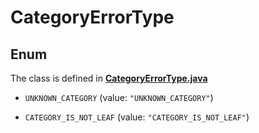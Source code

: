 

# CategoryErrorType

## Enum

The class is defined in **[CategoryErrorType.java](../../src/main/java/org/openapitools/model/CategoryErrorType.java)**


* `UNKNOWN_CATEGORY` (value: `"UNKNOWN_CATEGORY"`)

* `CATEGORY_IS_NOT_LEAF` (value: `"CATEGORY_IS_NOT_LEAF"`)




